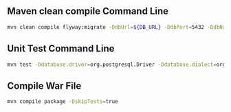 ## Maven clean compile Command Line
```bash
mvn clean compile flyway:migrate -DdbUrl=${DB_URL} -DdbPort=5432 -DdbName=${DB_NAME} -DdbUser=${DB_USER} -DdbPassword=${DB_PASSWORD}
```

## Unit Test Command Line
```bash
mvn test -Ddatabase.driver=org.postgresql.Driver -Ddatabase.dialect=org.hibernate.dialect.PostgreSQL9Dialect -Ddatabase.url=jdbc:postgresql://${DB_URL}:5432/${DB_NAME} -Ddatabase.user=${DB_USER}  -Ddatabase.password=${DB_PASSWORD} -Dlogging.level.org.springframework=INFO -Dlogging.level.com.ascending=TRACE -Dserver.port=8080 -Dsecret.key=AABB123
```
## Compile War File
```bash
mvn compile package -DskipTests=true
```
